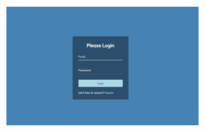 ![Form Wave Animation](https://github.com/hiticas/mini-js-projects/blob/main/08.Form%20Wave%20Animation/screenshot.jpg)
